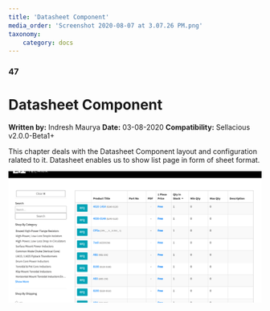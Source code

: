 ```yaml
---
title: 'Datasheet Component'
media_order: 'Screenshot 2020-08-07 at 3.07.26 PM.png'
taxonomy:
    category: docs
---
```


### 47

# Datasheet Component

**Written by:** Indresh Maurya
**Date:** 03-08-2020
**Compatibility:** Sellacious v2.0.0-Beta1+

This chapter deals with the Datasheet Component layout and configuration ralated to it. Datasheet enables us to show list page in form of sheet format.

![](Screenshot%202020-08-07%20at%203.07.26%20PM.png)